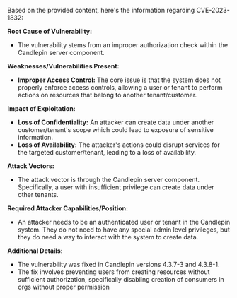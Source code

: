 Based on the provided content, here's the information regarding CVE-2023-1832:

**Root Cause of Vulnerability:**
- The vulnerability stems from an improper authorization check within the Candlepin server component.

**Weaknesses/Vulnerabilities Present:**
- **Improper Access Control:** The core issue is that the system does not properly enforce access controls, allowing a user or tenant to perform actions on resources that belong to another tenant/customer.

**Impact of Exploitation:**
- **Loss of Confidentiality:** An attacker can create data under another customer/tenant's scope which could lead to exposure of sensitive information.
- **Loss of Availability:** The attacker's actions could disrupt services for the targeted customer/tenant, leading to a loss of availability.

**Attack Vectors:**
- The attack vector is through the Candlepin server component. Specifically, a user with insufficient privilege can create data under other tenants.

**Required Attacker Capabilities/Position:**
- An attacker needs to be an authenticated user or tenant in the Candlepin system. They do not need to have any special admin level privileges, but they do need a way to interact with the system to create data.

**Additional Details:**
- The vulnerability was fixed in Candlepin versions 4.3.7-3 and 4.3.8-1.
- The fix involves preventing users from creating resources without sufficient authorization, specifically disabling creation of consumers in orgs without proper permission